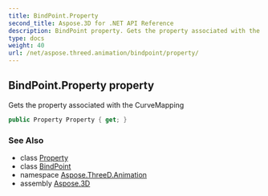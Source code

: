 ```yaml
---
title: BindPoint.Property
second_title: Aspose.3D for .NET API Reference
description: BindPoint property. Gets the property associated with the CurveMapping
type: docs
weight: 40
url: /net/aspose.threed.animation/bindpoint/property/
---
```

## BindPoint.Property property

Gets the property associated with the CurveMapping

```csharp
public Property Property { get; }
```

### See Also

* class [Property](../../../aspose.threed/property/)
* class [BindPoint](../)
* namespace [Aspose.ThreeD.Animation](../../bindpoint/)
* assembly [Aspose.3D](../../../)


